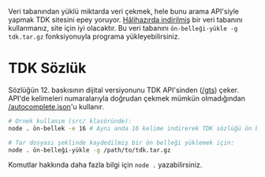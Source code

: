 Veri tabanından yüklü miktarda veri çekmek, hele bunu arama API'siyle yapmak TDK sitesini epey yoruyor. [Hâlihazırda indirilmiş](https://github.com/metwse/tdk-sozluk/releases/tag/12-ham) bir veri tabanını kullanmanız, site için iyi olacaktır. Bu veri tabanını `ön-belleği-yükle -g tdk.tar.gz` fonksiyonuyla programa yükleyebilirsiniz.

# TDK Sözlük
Sözlüğün 12. baskısının dijital versiyonunu TDK API'sinden \([/gts](https://sozluk.gov.tr/gts)\) çeker. API'de kelimeleri numaralarıyla doğrudan çekmek mümkün olmadığından [/autocomplete.json](https://sozluk.gov.tr/autocomplete.json)'u kullanır.

```sh
# Örnek kullanım (src/ klasöründe):
node . ön-bellek -e 16 # Aynı anda 16 kelime indirerek TDK sözlüğü ön belleğe alır. Aynı anda 16'dan fazla kelime indirmenizi tavsiye etmem, sozluk.gov.tr IP'nizi engelleyebilir.

# Tar dosyası şeklinde kaydedilmiş bir ön belleği yüklemek için:
node . ön-belleği-yükle -g /path/to/tdk.tar.gz
```
Komutlar hakkında daha fazla bilgi için `node .` yazabilirsiniz.
